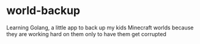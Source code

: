 # world-backup
Learning Golang, a little app to back up my kids Minecraft worlds because they are working hard on them only to have them get corrupted
